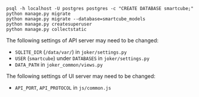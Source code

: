 ```
psql -h localhost -U postgres postgres -c "CREATE DATABASE smartcube;"
python manage.py migrate
python manage.py migrate --database=smartcube_models
python manage.py createsuperuser
python manage.py collectstatic
```

The following settings of API server may need to be changed:
- `SQLITE_DIR` (`/data/var/`) in `joker/settings.py`
- `USER` (`smartcube`) under `DATABASES` in `joker/settings.py`
- `DATA_PATH` in `joker_common/views.py`

The following settings of UI server may need to be changed:
- `API_PORT`, `API_PROTOCOL` in `js/common.js`
